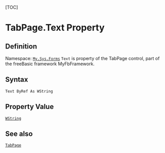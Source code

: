 [TOC]
# TabPage.Text Property

## Definition
Namespace: [`My.Sys.Forms`](My.Sys.Forms.md)
`Text` is property of the TabPage control, part of the freeBasic framework MyFbFramework.
## Syntax
```freeBasic
Text ByRef As WString
```
## Property Value
[`WString`]("https://www.freebasic.net/wiki/KeyPgWString")
## See also
[`TabPage`](TabPage.md)
